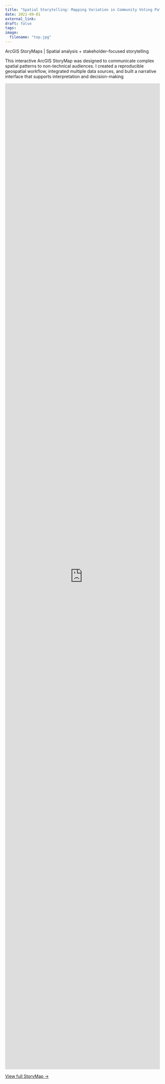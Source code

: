 ```yaml
---
title: "Spatial Storytelling: Mapping Variation in Community Voting Patterns"
date: 2021-09-01
external_link: 
draft: false
tags:
image: 
  filename: "top.jpg"
---
```


ArcGIS StoryMaps | Spatial analysis + stakeholder-focused storytelling

<!--more-->

This interactive ArcGIS StoryMap was designed to communicate complex spatial patterns to non-technical audiences. I created a reproducible geospatial workflow, integrated multiple data sources, and built a narrative interface that supports interpretation and decision-making

<iframe src="https://storymaps.arcgis.com/stories/8e40f996604945cf9eaf2bee5950600a?embed"
style="border:none;width:100%;height:80vh;" allowfullscreen></iframe>

[View full StoryMap →](https://storymaps.arcgis.com/stories/8e40f996604945cf9eaf2bee5950600a)

